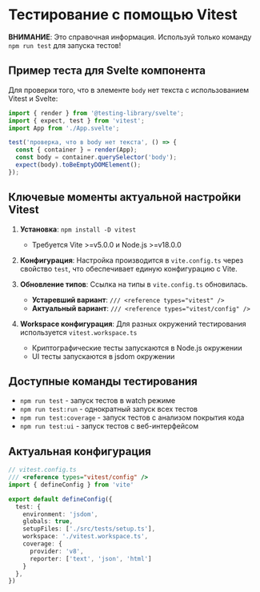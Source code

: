 # Тестирование с помощью Vitest

**ВНИМАНИЕ**: Это справочная информация. Используй только команду `npm run test` для запуска тестов!

## Пример теста для Svelte компонента

Для проверки того, что в элементе `body` нет текста с использованием Vitest и Svelte:

```javascript
import { render } from '@testing-library/svelte';
import { expect, test } from 'vitest';
import App from './App.svelte';

test('проверка, что в body нет текста', () => {
  const { container } = render(App);
  const body = container.querySelector('body');
  expect(body).toBeEmptyDOMElement();
});
```

## Ключевые моменты актуальной настройки Vitest

1. **Установка**: `npm install -D vitest` 
   - Требуется Vite >=v5.0.0 и Node.js >=v18.0.0

2. **Конфигурация**: Настройка производится в `vite.config.ts` через свойство `test`, что обеспечивает единую конфигурацию с Vite.

3. **Обновление типов**: Ссылка на типы в `vite.config.ts` обновилась.
   - **Устаревший вариант**: `/// <reference types="vitest" />`
   - **Актуальный вариант**: `/// <reference types="vitest/config" />`

4. **Workspace конфигурация**: Для разных окружений тестирования используется `vitest.workspace.ts`
   - Криптографические тесты запускаются в Node.js окружении
   - UI тесты запускаются в jsdom окружении

## Доступные команды тестирования

- `npm run test` - запуск тестов в watch режиме
- `npm run test:run` - однократный запуск всех тестов
- `npm run test:coverage` - запуск тестов с анализом покрытия кода
- `npm run test:ui` - запуск тестов с веб-интерфейсом

## Актуальная конфигурация

```typescript
// vitest.config.ts
/// <reference types="vitest/config" />
import { defineConfig } from 'vite'

export default defineConfig({
  test: {
    environment: 'jsdom',
    globals: true,
    setupFiles: ['./src/tests/setup.ts'],
    workspace: './vitest.workspace.ts',
    coverage: {
      provider: 'v8',
      reporter: ['text', 'json', 'html']
    }
  },
})
